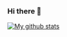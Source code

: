 ### Hi there 👋


[![My github stats](https://github-readme-stats.vercel.app/api?username=cyuancheng)](https://github.com/anuraghazra/github-readme-stats)


<!--
**cyuancheng/cyuancheng** is a ✨ _special_ ✨ repository because its `README.md` (this file) appears on your GitHub profile.

Here are some ideas to get you started:

- 🔭 I’m currently working on ...
- 🌱 I’m currently learning ...
- 👯 I’m looking to collaborate on ...
- 🤔 I’m looking for help with ...
- 💬 Ask me about ...
- 📫 How to reach me: ...
- 😄 Pronouns: ...
- ⚡ Fun fact: ...
-->
